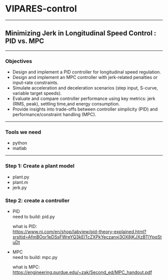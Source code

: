 # VIPARES-control
---
## Minimizing Jerk in Longitudinal Speed Control : PID vs. MPC
---
### Objectives
- Design and implement a PID controller for longitudinal speed regulation.
- Design and implement an MPC controller with jerk-related penalties or input-rate constraints.
- Simulate acceleration and deceleration scenarios (step input, S-curve, variable target speeds).
- Evaluate and compare controller performance using key metrics: jerk (RMS, peak), settling time,and energy consumption.
- Provide insights into trade-offs between controller simplicity (PID) and performance/constraint handling (MPC).
---
### Tools we need
- python
- matlab
  
---
### Step 1: Create a plant model
- plant.py
- plant.m
- jerk.py

### Step 2: create a controller
- PID  
  need to build: pid.py  
  
  what is PID:  
  https://www.ni.com/en/shop/labview/pid-theory-explained.html?srsltid=AfmBOor1eDSsFWreYQ3kElTcZXPkYeczanxj3OX8jKJXzBTlYpqStuDt
- MPC  
  need to build: mpc.py  
  
  what is MPC:  
  https://engineering.purdue.edu/~zak/Second_ed/MPC_handout.pdf


  
